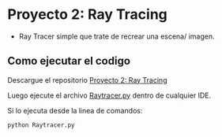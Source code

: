 # Proyecto 2: Ray Tracing

- Ray Tracer simple que trate de recrear una escena/ imagen.

## Como ejecutar el codigo

Descargue el repositorio [Proyecto 2: Ray Tracing](https://github.com/juanferdeleon/Proyecto-2-Ray-Tracing)

Luego ejecute el archivo [Raytracer.py](/Raytracer.py) dentro de cualquier IDE.

Si lo ejecuta desde la linea de comandos:

```bash
python Raytracer.py
```
